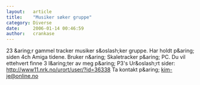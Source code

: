 ```yaml
---
layout:   article
title:    "Musiker søker gruppe"
category: Diverse
date:     2006-01-14 00:46:59
author:   crankase
---
```

23 \&aring;r gammel tracker musiker s\&oslash;ker gruppe. Har holdt
p\&aring; siden 4ch Amiga tidene. Bruker n\&aring; Skaletracker
p\&aring; PC. Du vil ettehvert finne 3 l\&aring;ter av meg p\&aring;
P3's Ur\&oslash;rt sider: http://www11.nrk.no/urort/user/?id=36338 Ta
kontakt p\&aring; kim-je@online.no



